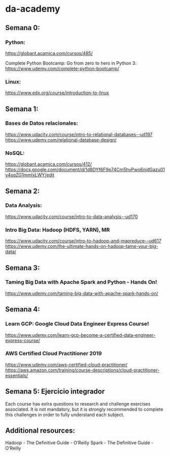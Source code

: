 # da-academy

## Semana 0:
### Python:
https://globant.acamica.com/cursos/485/

Complete Python Bootcamp: Go from zero to hero in Python 3: https://www.udemy.com/complete-python-bootcamp/

### Linux:
https://www.edx.org/course/introduction-to-linux

## Semana 1:
### Bases de Datos relacionales:
https://www.udacity.com/course/intro-to-relational-databases--ud197
https://www.udemy.com/relational-database-design/

### NoSQL:
https://globant.acamica.com/cursos/412/
https://docs.google.com/document/d/1d8DYf6F9p74Cm5hvPwo6njdGazu01y4sqZG1mmIxLWY/edit

## Semana 2:
### Data Analysis:
https://www.udacity.com/course/intro-to-data-analysis--ud170

### Intro Big Data: Hadoop (HDFS, YARN), MR
https://www.udacity.com/course/intro-to-hadoop-and-mapreduce--ud617
https://www.udemy.com/the-ultimate-hands-on-hadoop-tame-your-big-data/

## Semana 3:
### Taming Big Data with Apache Spark and Python - Hands On!
https://www.udemy.com/taming-big-data-with-apache-spark-hands-on/


## Semana 4:
### Learn GCP: Google Cloud Data Engineer Express Course!
https://www.udemy.com/learn-gcp-become-a-certified-data-engineer-express-course/

### AWS Certified Cloud Practitioner 2019
https://www.udemy.com/aws-certified-cloud-practitioner/
https://aws.amazon.com/training/course-descriptions/cloud-practitioner-essentials/


## Semana 5: Ejercicio integrador


Each course has extra questions to research and challenge exercises associated. It is not mandatory, but it is strongly recommended to complete this challenges in order to fully understand each subject. 


## Additional resources:
Hadoop - The Definitive Guide - O’Reilly
Spark - The Definitive Guide - O’Reilly
